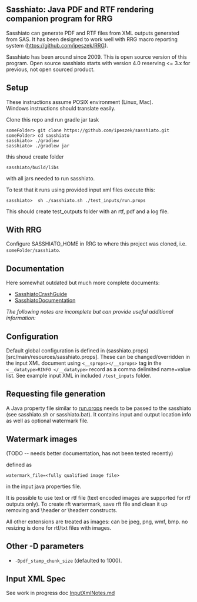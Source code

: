 Sasshiato: Java PDF and RTF rendering companion program for RRG
-----------------------------------------------------------------

Sasshiato can generate PDF and RTF files from XML outputs generated from SAS.
It has been designed to work well with RRG macro reporting system
(https://github.com/ipeszek/RRG).

Sasshiato has been around since 2009. This is open source version of this program. 
Open source sasshiato starts with version 4.0 reserving <= 3.x for previous, not open
sourced product.

Setup
------------

These instructions assume POSIX environment (Linux, Mac).  
Windows instructions should translate easily. 

Clone this repo and run gradle jar task

```
someFolder> git clone https://github.com/ipeszek/sasshiato.git
someFolder> cd sasshiato
sasshiato> ./gradlew
sasshiato> ./gradlew jar
```

this shoud create folder 
```
sasshiato/build/libs
```
with all jars needed to run sasshiato.


To test that it runs using provided input xml files execute this:
```
sasshiato>  sh ./sasshiato.sh ./test_inputs/run.props
```
This should create test_outputs folder with an rtf, pdf and a log file.


With RRG
--------

Configure SASSHIATO_HOME in RRG to where this project was cloned,
i.e. `someFolder/sasshiato`.  


Documentation
-------------
Here somewhat outdated but much more complete documents:
* [SasshiatoCrashGuide](docs/SasshiatoCrashGuide.pdf)
* [SasshiatoDocumentation](docs/SasshiatoDocumentation.pdf)


_The following notes are incomplete but can provide useful additional information:_ 

Configuration
-------------
Default global configuration is defined in (sasshiato.props)[src/main/resources/sasshiato.props].
These can be changed/overridden in the input XML document
using `<__sprops></__sprops>` tag in the `<__datatype>RINFO </__datatype>` record as a comma delimited name=value list.
See example input XML in included `/test_inputs` folder.

Requesting file generation
--------------------------
A Java property file similar to [run.props](test_inputs/run.props)
needs to be passed to the sasshiato (see sasshiato.sh or sasshiato.bat).
It contains input and output location info as well as optional watermark file.

Watermark images
-----------------
(TODO -- needs better documentation, has not been tested recently)

defined as 
```
watermark_file=<fully qualified image file>
```
in the input java properties file.

It is possible to use text or rtf file (text encoded images are supported for rtf outputs only). 
To create rft wartermark, save rft file and clean it up removing and \header or \headerr constructs.

All other extensions are treated as images: can be jpeg, png, wmf, bmp.
no resizing is done for rtf/txt files with images.


Other -D parameters
-------------------
* `-Dpdf_stamp_chunk_size` (defaulted to 1000).


Input XML Spec
--------------
See work in progress doc [InputXmlNotes.md](docs/InputXmlNotes.md)


